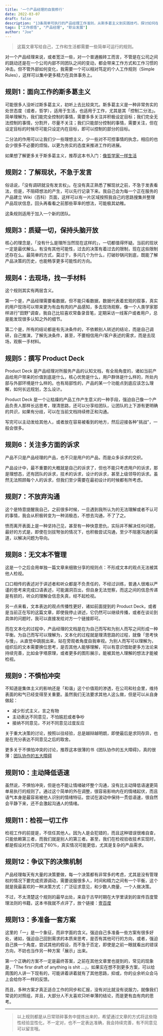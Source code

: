```yaml
---
title: '一个产品经理的自我修行'
date: 2022-03-07
draft: false
description: "13条简单可执行的产品经理工作准则，从斯多葛主义到实践技巧，探讨如何在产品管理中保持专业性和持续成长。"
tags: ["工作感悟", "产品经理", "职业发展"]
author: "Joe"
---
```


> 这篇文章写给自己，工作和生活都需要一些简单可运行的规则。

对一个产品经理来说，或者宽泛一些，对一个普通搬砖工而言，不管是在公司之间的跳动还是在一个公司内部不同团队之间的变动，都会带来工作方式和工作习惯的冲击。但不管外部如何变化，我需要一个可以相对笃定的个人工作规则（Simple Rules），这样可以集中更多精力在具体事务上。

## 规则1：面向工作的斯多葛主义

可能很多人没听过斯多葛主义，初听上去比较突兀。斯多葛主义是一种非常务实的处世态度（或者，哲学），适用于生活，也适用于工作，尤其是其「控制二分法」。简单理解为，我们能完全控制的事情，需要多多关注并积极设定目标；我们完全无法控制的事情，分割开，尽量不关注；我们只能部分控制的事情，需要关注，但在设定目标的时候尽可能只设定内在目标，即可以控制的部分的目标。

二分法的作用可以让我们少一些理想主义，少一些对不可控事情的执念，相应的也会少很多不必要的烦恼，以更为务实的态度来推进工作的进展。

如果想了解更多关于斯多葛主义，推荐这本书入门：[像哲学家一样生活](https://book.douban.com/subject/27167270/)

## 规则2：了解现状，不急于发言

俗话说，「没有调研就没有发言权」。在没有真正熟悉了解现状之前，不急于发表看法，但是，不阻碍想法的产生，可以先行记录下来。我自己会为每一个正在服务的产品建立 Wiki（百科）页面，这样可以有一片区域按照我自己的思路搜集并整理产品现状信息，回头再看看之前那些草率的想法，可能极其幼稚。

这条规则适用于加入一个新的团队。

## 规则3：质疑一切，保持头脑开放

核心的理念是，「没有什么是理所当然现在这样的」，一切都值得怀疑。当前的现状一定是最优解么，有没有其他可能性，过去的决策有着过去的限制，现在这些限制还存在么。最简单的方式，莫过于，多问几个为什么，打破砂锅问到底，既能了解产品决策的历史，也能畅享更多可能性的方向。

## 规则4：去现场，找一手材料

这个规则其实有两层含义。

第一个是，产品经理需要看数据，但不能只看数据，数据代表着宏观的叙事，真实的用户现场可以带来更为有血有肉的产品感知，多去现场观察，像一个人类学家那样进行"田野"调查，我自己比较喜欢常备录音笔，定期采访一线客户或者用户，总是能发现很多认知之外的细节。

第二个是，所有的结论都是有先决条件的，不依赖别人转述的结论，而是自己调研，自己推演，了解先决条件，甚至，不要相信用户/客户表述的需求，而是去现场，观察一手材料。

## 规则5：撰写 Product Deck

Product Deck 是产品经理对所服务产品的认知文档，有全局角度的，诸如当前产品给用户带来的价值到底是什么，核心优势是什么，用户群体是什么样的，所处内部与外部环境是什么样的。也有局部性的，产品的某一个功能点到底应该怎么理解，如何长远规划，怎么设计。

Product Deck 是一个让枯燥的产品工作产生意义的一种手段，强迫自己像一个产品负责人那样长远思考，理清思路，还可以分享给团队，让团队的上下游有更明确的共识，如果有分歧，可以在当前文档持续修正和沟通。

写完可以主动发给其他人，或者放在容易被看到的地方，然后迎接各种"挑战"，一般会很多。

## 规则6：关注多方面的诉求

产品不只是产品经理的产品，也不只是用户的产品，而是众多诉求的交织。

产品设计中，最不重要的大概就是自己的诉求了，但也不能只考虑用户的诉求，那是理想态，还有团队的诉求，技术的诉求，设计的诉求，甚至上级领导的诉求。虽然无法照顾每个人的诉求，但我们至少需要在最初设计的时候都有所考虑。

## 规则7：不放弃沟通

这个是特意提醒我自己，之前很多时候，一旦遇到我所认为的无法理解或者不认可的事情，我会从积极转变为一种消极态，不想去沟通，不了了之。

愤而离开表面上是一种坚持己见，甚至有一种快意恩仇，实际并不解决任何问题，最好的方式是，即使在剑拔弩张的情况下，也积极尝试沟通，至少不阻塞沟通的渠道，以解决问题为导向。

## 规则8：无文本不管理

这是一个之后会用单独一篇文章来细致分享的规则点：不形成文本的观点无法被其他人检视。

口口相传的表述对于讲述者和听众都是不负责任的，不经过训练，普通人很难以严谨的思考来完成口语表述，可能漏洞百出，但自身无法觉察，而这之间的信息传递是有损的，听众的理解会信息失真，经不起检视。

另一点来看，文本表达的观点传播性更好，诸如前面提到的 Product Deck，或者是当前正在写的这篇文章，即使我停止讲述，它仍然可以继续传播，或者在谈论到具体的问题时，我可以直接发给对方一个链接即可。

而在文本化的过程中，产品经理的文档是在为自己而写和为别人而写之间形成一种平衡。为自己而写可以理解为，文本化的过程就是理清思路的过程，就像「思考快与慢」，从直觉中跳脱出来，站在旁观者角度自我审视。为别人而写可以理解为，组织后的文本需要换位思考，是否其他人能够理解，可以有意识借助更多方法论来持续完善，比如金字塔原理，或者更多的图形展示，能被其他人理解的想法才能被检视。

## 规则9：不惧怕冲突

不知道是集体主义的影响还是「和谐」这个价值观的渗透，在公司和社会里，维持表面的和气已经变得至关重要。虽然我们无法要求其他人这么做，但是可以从自身做起：

- 减少形式主义，言之有物
- 主动表达不同意见，不怕尴尬或者争吵
- 接纳不同意见，不对不同意见过度反应

关于重大决策的讨论，按照以往经验，总是越辩越明朗，即使最后是求同存异，也是在充分表达不同意见之后的取舍。

更多关于不惧怕冲突的讨论，推荐这本很薄的书《团队协作的五大障碍》，真的很薄：[团队协作的五大障碍](https://book.douban.com/subject/25338822/)

## 规则10：主动降低语速

虽然说，不惧怕冲突，但是也不能让情绪破坏整个沟通，没有比主动降低语速更简单易执行的规则了。通过这个简单的外在调整，很容易影响内在的情绪起伏，而且语气本身是最容易被他人识别的情绪特征。尝试在波动中保持一贯低语速，很自然会平静下来，还不会激起沟通人的情绪。

## 规则11：检视一切工作

检视工作的前提是，不信任其他人。因为人是会犯错的，而且这种错误很难自查，只能依赖第三者，而我们就是别人的第三者。甚至，我们在检视验收技术实现时，都是假设对方只完成了60%，真实情况可能更低，尤其是复杂的产品需求。

## 规则12：争议下的决策机制

产品经理每天有大量的决策要做，每一个决策都有非常多的考虑，尤其是没有管理权的情况下要完成资源调动，需要说服很多人，时间和精力之间有一个平衡，这个就是我最喜欢的一种决策方式：广泛征求意见，和少数人商量，一个人做决策。

不过，不太清楚这个规则的最早出处，来自于古早时期在大学里读到的宣传百度管理法则的书籍，这本书我就不点评了，放个链接：[壹百度](https://book.douban.com/subject/4185489/)

## 规则13：多准备一套方案

这里的「一」是一个象征，而非字面的含义。强迫自己多准备一些方案有很多好处，诸如，强迫自己回到需求的本质来思考，是否有其他可行的方向，或者，强迫自己换一个角度，尝试其他的假设，而不急于否定，即使是之前一眼就看出的错误方向，不妨也当作另一种方案「展示」出来。

第一个正确的方案不一定是最终答案，之前在其他文章里也提到的，常见的现象是，「The firsr draft of anything is shit …」，如果实在想不到更多方案，可以给周围的人讲一下现有的，可能讲着讲着就有了其他思路，抑或，你的业余听众会马上会给你不一样的反馈。

而且，多种方案才真正适合工作的同步和汇报，没有对比就没有说服力，就像我们常说的对照组，并且，大部分人不太喜欢只听单薄的结论，而是更有血有肉的思考。

---

> 以上规则都是从日常琐碎事务中提炼出来的，希望通过文章的方式将这些隐性经验显性化，不一定对，也不一定表达准确，我会持续完善，有不同意见可以留言哦。 